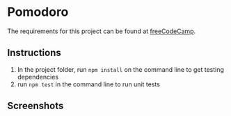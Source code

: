 # Pomodoro
The requirements for this project can be found at 
[freeCodeCamp](https://www.freecodecamp.org/challenges/build-a-pomodoro-clock). 

## Instructions
1. In the project folder, run `npm install` on the command line to get testing dependencies
2. run `npm test` in the command line to run unit tests

## Screenshots
